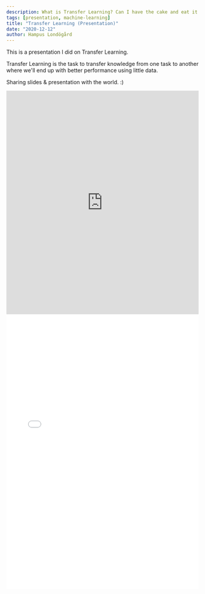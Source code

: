 ```yaml
---
description: What is Transfer Learning? Can I have the cake and eat it too?
tags: [presentation, machine-learning]
title: "Transfer Learning (Presentation)"
date: "2020-12-12"
author: Hampus Londögård
---
```


This is a presentation I did on Transfer Learning.
<!--truncate-->

Transfer Learning is the task to transfer knowledge from one task to another where we'll end up with better performance using little data.

Sharing slides & presentation with the world. :)

<iframe width="100%" height="586" src="https://www.youtube.com/embed/vcQ5yr9ir8c" title="YouTube video player" frameborder="0" allow="accelerometer; autoplay; clipboard-write; encrypted-media; gyroscope; picture-in-picture" allowfullscreen></iframe>

<embed src="/Transfer%20Learning.pdf" width="100%" height="720px" type="application/pdf"/>